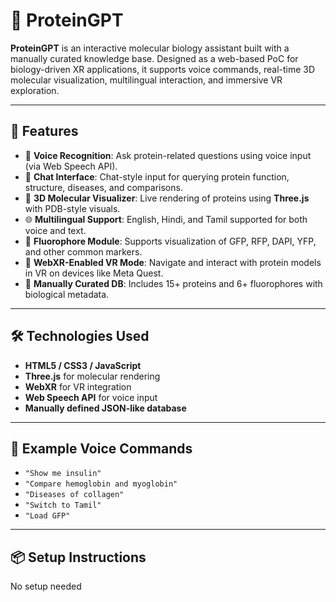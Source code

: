 # 🧬 ProteinGPT

**ProteinGPT** is an interactive molecular biology assistant built with a manually curated knowledge base. Designed as a web-based PoC for biology-driven XR applications, it supports voice commands, real-time 3D molecular visualization, multilingual interaction, and immersive VR exploration.

---

## 🚀 Features

- 🎤 **Voice Recognition**: Ask protein-related questions using voice input (via Web Speech API).
- 💬 **Chat Interface**: Chat-style input for querying protein function, structure, diseases, and comparisons.
- 🔬 **3D Molecular Visualizer**: Live rendering of proteins using **Three.js** with PDB-style visuals.
- 🌐 **Multilingual Support**: English, Hindi, and Tamil supported for both voice and text.
- 🧪 **Fluorophore Module**: Supports visualization of GFP, RFP, DAPI, YFP, and other common markers.
- 🥽 **WebXR-Enabled VR Mode**: Navigate and interact with protein models in VR on devices like Meta Quest.
- 🧠 **Manually Curated DB**: Includes 15+ proteins and 6+ fluorophores with biological metadata.

---

## 🛠️ Technologies Used

- **HTML5 / CSS3 / JavaScript**
- **Three.js** for molecular rendering
- **WebXR** for VR integration
- **Web Speech API** for voice input
- **Manually defined JSON-like database**

---

## 🧪 Example Voice Commands

- `"Show me insulin"`
- `"Compare hemoglobin and myoglobin"`
- `"Diseases of collagen"`
- `"Switch to Tamil"`
- `"Load GFP"`

---

## 📦 Setup Instructions

No setup needed
